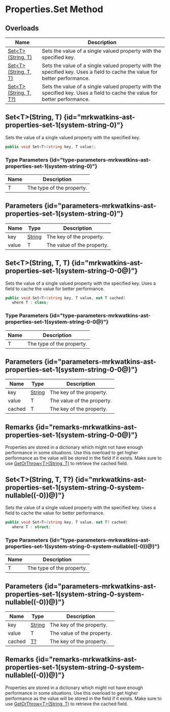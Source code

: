 # Properties.Set Method
## Overloads

| Name | Description |
| ---- | ----------- |
| [Set&lt;T&gt;(String, T)](MrKWatkins.Ast.Properties.Set.md#mrkwatkins-ast-properties-set-1(system-string-0)) | Sets the value of a single valued property with the specified key. |
| [Set&lt;T&gt;(String, T, T)](MrKWatkins.Ast.Properties.Set.md#mrkwatkins-ast-properties-set-1(system-string-0-0@)) | Sets the value of a single valued property with the specified key. Uses a field to cache the value for better performance. |
| [Set&lt;T&gt;(String, T, T?)](MrKWatkins.Ast.Properties.Set.md#mrkwatkins-ast-properties-set-1(system-string-0-system-nullable((-0))@)) | Sets the value of a single valued property with the specified key. Uses a field to cache the value for better performance. |

## Set&lt;T&gt;(String, T) {id="mrkwatkins-ast-properties-set-1(system-string-0)"}

Sets the value of a single valued property with the specified key.

```c#
public void Set<T>(string key, T value);
```

### Type Parameters {id="type-parameters-mrkwatkins-ast-properties-set-1(system-string-0)"}

| Name | Description |
| ---- | ----------- |
| T | The type of the property. |

## Parameters {id="parameters-mrkwatkins-ast-properties-set-1(system-string-0)"}

| Name | Type | Description |
| ---- | ---- | ----------- |
| key | [String](https://learn.microsoft.com/en-gb/dotnet/api/System.String) | The key of the property. |
| value | T | The value of the property. |

## Set&lt;T&gt;(String, T, T) {id="mrkwatkins-ast-properties-set-1(system-string-0-0@)"}

Sets the value of a single valued property with the specified key. Uses a field to cache the value for better performance.

```c#
public void Set<T>(string key, T value, out T cached)
   where T : class;
```

### Type Parameters {id="type-parameters-mrkwatkins-ast-properties-set-1(system-string-0-0@)"}

| Name | Description |
| ---- | ----------- |
| T | The type of the property. |

## Parameters {id="parameters-mrkwatkins-ast-properties-set-1(system-string-0-0@)"}

| Name | Type | Description |
| ---- | ---- | ----------- |
| key | [String](https://learn.microsoft.com/en-gb/dotnet/api/System.String) | The key of the property. |
| value | T | The value of the property. |
| cached | T | The key of the property. |

## Remarks {id="remarks-mrkwatkins-ast-properties-set-1(system-string-0-0@)"}

Properties are stored in a dictionary which might not have enough performance in some situations. Use this overload to get higher performance as the value will be stored in the field if it exists. Make sure to use [GetOrThrow&lt;T&gt;(String, T)](MrKWatkins.Ast.Properties.GetOrThrow.md#mrkwatkins-ast-properties-getorthrow-1(system-string-0@)) to retrieve the cached field.
## Set&lt;T&gt;(String, T, T?) {id="mrkwatkins-ast-properties-set-1(system-string-0-system-nullable((-0))@)"}

Sets the value of a single valued property with the specified key. Uses a field to cache the value for better performance.

```c#
public void Set<T>(string key, T value, out T? cached)
   where T : struct;
```

### Type Parameters {id="type-parameters-mrkwatkins-ast-properties-set-1(system-string-0-system-nullable((-0))@)"}

| Name | Description |
| ---- | ----------- |
| T | The type of the property. |

## Parameters {id="parameters-mrkwatkins-ast-properties-set-1(system-string-0-system-nullable((-0))@)"}

| Name | Type | Description |
| ---- | ---- | ----------- |
| key | [String](https://learn.microsoft.com/en-gb/dotnet/api/System.String) | The key of the property. |
| value | T | The value of the property. |
| cached | [T?](https://learn.microsoft.com/en-gb/dotnet/api/System.Nullable-1) | The key of the property. |

## Remarks {id="remarks-mrkwatkins-ast-properties-set-1(system-string-0-system-nullable((-0))@)"}

Properties are stored in a dictionary which might not have enough performance in some situations. Use this overload to get higher performance as the value will be stored in the field if it exists. Make sure to use [GetOrThrow&lt;T&gt;(String, T)](MrKWatkins.Ast.Properties.GetOrThrow.md#mrkwatkins-ast-properties-getorthrow-1(system-string-0@)) to retrieve the cached field.
